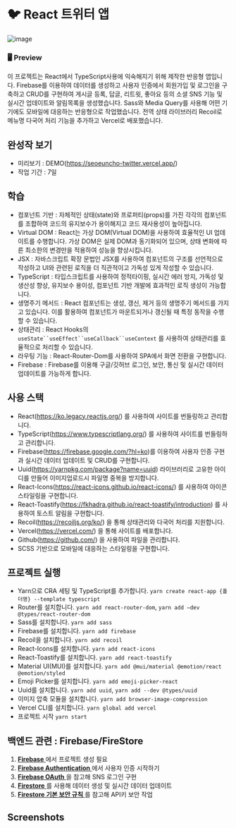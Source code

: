 # 🐦 React 트위터 앱
![image](https://github.com/SeoeunCho/react-twitter/blob/main/src/preview/react-twitter_previewgif.gif)

### 🖥️ Preview

이 프로젝트는 React에서 TypeScript사용에 익숙해지기 위해 제작한 반응형 앱입니다.
Firebase를 이용하여 데이터를 생성하고 사용자 인증에서 회원가입 및 로그인을 구축하고
CRUD를 구현하여 게시글 등록, 답글, 리트윗, 좋아요 등의 소셜 SNS 기능 및 실시간 업데이트와 알림목록을 생성했습니다.
Sass와 Media Query를 사용해 어떤 기기에도 모바일에 대응하는 반응형으로 작업했습니다.
전역 상태 라이브러리 Recoil로 메뉴명 다국어 처리 기능을 추가하고 Vercel로 배포했습니다.



## 완성작 보기

- 미리보기 : DEMO(https://seoeuncho-twitter.vercel.app/)
- 작업 기간 : 7일

## 학습

- 컴포넌트 기반 : 자체적인 상태(state)와 프로퍼티(props)를 가진 각각의 컴포넌트를 조합하여 코드의 유지보수가 용이해지고 코드 재사용성이 높아집니다.
- Virtual DOM : React는 가상 DOM(Virtual DOM)을 사용하여 효율적인 UI 업데이트를 수행합니다. 가상 DOM은 실제 DOM과 동기화되어 있으며, 상태 변화에 따른 최소한의 변경만을 적용하여 성능을 향상시킵니다.
- JSX : 자바스크립트 확장 문법인 JSX를 사용하여 컴포넌트의 구조를 선언적으로 작성하고 UI와 관련된 로직을 더 직관적이고 가독성 있게 작성할 수 있습니다.
- TypeScript : 타입스크립트를 사용하여 정적타이핑, 실시간 에러 방지, 가독성 및 생산성 향상, 유지보수 용이성, 컴포넌트 기반 개발에 효과적인 로직 생성이 가능합니다.
- 생명주기 메서드 : React 컴포넌트는 생성, 갱신, 제거 등의 생명주기 메서드를 가지고 있습니다. 이를 활용하여 컴포넌트가 마운트되거나 갱신될 때 특정 동작을 수행할 수 있습니다.
- 상태관리 : React Hooks의 ` useState``useEffect``useCallback``useContext` 를 사용하여 상태관리를 효율적으로 처리할 수 있습니다.
- 라우팅 기능 : React-Router-Dom를 사용하여 SPA에서 화면 전환을 구현합니다.
- Firebase : Firebase를 이용해 구글/깃허브 로그인, 보안, 통신 및 실시간 데이터 업데이트를 가능하게 합니다.

## 사용 스택

- React(https://ko.legacy.reactjs.org/) 를 사용하여 사이트를 번들링하고 관리합니다.
- TypeScript(https://www.typescriptlang.org/) 를 사용하여 사이트를 번들링하고 관리합니다.
- Firebase(https://firebase.google.com/?hl=ko)를 이용하여 사용자 인증 구현과 실시간 데이터 업데이트 및 CRUD를 구현합니다.
- Uuid(https://yarnpkg.com/package?name=uuid) 라이브러리로 고유한 아이디를 만들어 이미지업로드시 파일명 중복을 방지합니다.
- React-Icons(https://react-icons.github.io/react-icons/) 를 사용하여 아이콘 스타일링을 구현합니다.
- React-Toastify(https://fkhadra.github.io/react-toastify/introduction) 를 사용하여 토스트 알림을 구현합니다.
- Recoil(https://recoiljs.org/ko/) 을 통해 상태관리와 다국어 처리를 지원합니다.
- Vercel(https://vercel.com/) 을 통해 사이트를 배포합니다.
- Github(https://github.com/) 을 사용하여 파일을 관리합니다.
- SCSS 기반으로 모바일에 대응하는 스타일링을 구현합니다.

## 프로젝트 실행

- Yarn으로 CRA 세팅 및 TypeScript를 추가합니다. `yarn create react-app {폴더명} --template typescript`
- Router를 설치합니다. `yarn add react-router-dom`, `yarn add —dev @types/react-router-dom`
- Sass를 설치합니다. `yarn add sass`
- Firebase를 설치합니다. `yarn add firebase`
- Recoil을 설치합니다. `yarn add recoil`
- React-Icons를 설치합니다. `yarn add react-icons`
- React-Toastify를 설치합니다. `yarn add react-toastify`
- Material UI(MUI)를 설치합니다. `yarn add @mui/material @emotion/react @emotion/styled`
- Emoji Picker를 설치합니다. `yarn add emoji-picker-react`
- Uuid를 설치합니다. `yarn add uuid`, `yarn add --dev @types/uuid`
- 이미지 압축 모듈을 설치합니다. `yarn add browser-image-compression`
- Vercel CLI를 설치합니다. `yarn global add vercel`
- 프로젝트 시작 `yarn start`

## 백엔드 관련 : Firebase/FireStore

1. [ **Firebase** ](https://firebase.google.com/?hl=ko)에서 프로젝트 생성 필요
2. [ **Firebase Authentication** ](https://firebase.google.com/products/auth?hl=ko)에서 사용자 인증 시작하기
3. [ **Firebase OAuth** ](https://firebase.google.com/docs/auth/web/google-signin?hl=ko)을 참고해 SNS 로그인 구현
4. [ **Firestore** ](https://firebase.google.com/docs/firestore)를 사용해 데이터 생성 및 실시간 데이터 업데이트
5. [ **Firestore 기본 보안 규칙** ](https://firebase.google.com/docs/rules/basics?hl=ko&authuser=0)를 참고해 API키 보안 작업

## Screenshots

<!-- <div style="display: flex;">
  <img src="https://github.com/SeoeunCho/site2023-react/blob/main/src/assets/img/scrrenshot/site2023-react-mobile01.png" alt="image" width="32%" height="auto">
  <img src="https://github.com/SeoeunCho/site2023-react/blob/main/src/assets/img/scrrenshot/site2023-react-mobile02.png" alt="image" width="32%" height="auto">
  <img src="https://github.com/SeoeunCho/site2023-react/blob/main/src/assets/img/scrrenshot/site2023-react-mobile03.png" alt="image" width="32%" height="auto">
</div> -->
